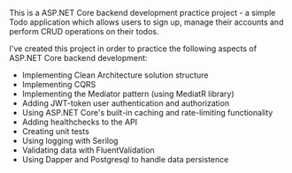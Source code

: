 This is a ASP.NET Core backend development practice project - a simple Todo application which allows users to sign up, manage their accounts and perform CRUD operations on their todos.

I've created this project in order to practice the following aspects of ASP.NET Core backend development:

- Implementing Clean Architecture solution structure
- Implementing CQRS
- Implementing the Mediator pattern (using MediatR library)
- Adding JWT-token user authentication and authorization
- Using ASP.NET Core's built-in caching and rate-limiting functionality
- Adding healthchecks to the API
- Creating unit tests
- Using logging with Serilog
- Validating data with FluentValidation
- Using Dapper and Postgresql to handle data persistence
